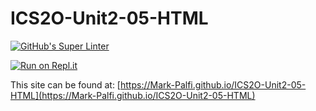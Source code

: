 # ICS2O-Unit2-05-HTML

[![GitHub's Super Linter](https://github.com/Mark-Palfi/ICS2O-Unit2-05-HTML/workflows/GitHub's%20Super%20Linter/badge.svg)](https://github.com/Mark-Palfi/ICS2O-Unit2-05-HTML/actions)

[![Run on Repl.it](https://repl.it/badge/github/Mark-Palfi/ICS2O-Unit2-05-HTML)](https://repl.it/github/Mark-Palfi/ICS2O-Unit2-05-HTML)

This site can be found at: [https://Mark-Palfi.github.io/ICS2O-Unit2-05-HTML](https://Mark-Palfi.github.io/ICS2O-Unit2-05-HTML)

